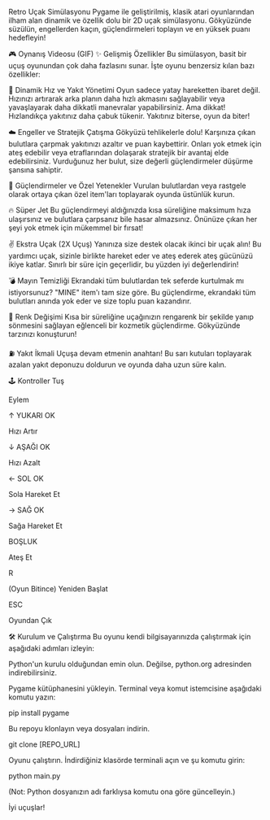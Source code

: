 Retro Uçak Simülasyonu
Pygame ile geliştirilmiş, klasik atari oyunlarından ilham alan dinamik ve özellik dolu bir 2D uçak simülasyonu. Gökyüzünde süzülün, engellerden kaçın, güçlendirmeleri toplayın ve en yüksek puanı hedefleyin!

🎮 Oynanış Videosu (GIF)
✨ Gelişmiş Özellikler
Bu simülasyon, basit bir uçuş oyunundan çok daha fazlasını sunar. İşte oyunu benzersiz kılan bazı özellikler:

🚀 Dinamik Hız ve Yakıt Yönetimi
Oyun sadece yatay hareketten ibaret değil. Hızınızı artırarak arka planın daha hızlı akmasını sağlayabilir veya yavaşlayarak daha dikkatli manevralar yapabilirsiniz. Ama dikkat! Hızlandıkça yakıtınız daha çabuk tükenir. Yakıtınız biterse, oyun da biter!

☁️ Engeller ve Stratejik Çatışma
Gökyüzü tehlikelerle dolu! Karşınıza çıkan bulutlara çarpmak yakıtınızı azaltır ve puan kaybettirir. Onları yok etmek için ateş edebilir veya etraflarından dolaşarak stratejik bir avantaj elde edebilirsiniz. Vurduğunuz her bulut, size değerli güçlendirmeler düşürme şansına sahiptir.

🎁 Güçlendirmeler ve Özel Yetenekler
Vurulan bulutlardan veya rastgele olarak ortaya çıkan özel item'ları toplayarak oyunda üstünlük kurun.

🔥 Süper Jet
Bu güçlendirmeyi aldığınızda kısa süreliğine maksimum hıza ulaşırsınız ve bulutlara çarpsanız bile hasar almazsınız. Önünüze çıkan her şeyi yok etmek için mükemmel bir fırsat!

✌️ Ekstra Uçak (2X Uçuş)
Yanınıza size destek olacak ikinci bir uçak alın! Bu yardımcı uçak, sizinle birlikte hareket eder ve ateş ederek ateş gücünüzü ikiye katlar. Sınırlı bir süre için geçerlidir, bu yüzden iyi değerlendirin!

💣 Mayın Temizliği
Ekrandaki tüm bulutlardan tek seferde kurtulmak mı istiyorsunuz? "MINE" item'ı tam size göre. Bu güçlendirme, ekrandaki tüm bulutları anında yok eder ve size toplu puan kazandırır.

🌈 Renk Değişimi
Kısa bir süreliğine uçağınızın rengarenk bir şekilde yanıp sönmesini sağlayan eğlenceli bir kozmetik güçlendirme. Gökyüzünde tarzınızı konuşturun!

⛽ Yakıt İkmali
Uçuşa devam etmenin anahtarı! Bu sarı kutuları toplayarak azalan yakıt deponuzu doldurun ve oyunda daha uzun süre kalın.

🕹️ Kontroller
Tuş

Eylem

↑ YUKARI OK

Hızı Artır

↓ AŞAĞI OK

Hızı Azalt

← SOL OK

Sola Hareket Et

→ SAĞ OK

Sağa Hareket Et

BOŞLUK

Ateş Et

R

(Oyun Bitince) Yeniden Başlat

ESC

Oyundan Çık

🛠️ Kurulum ve Çalıştırma
Bu oyunu kendi bilgisayarınızda çalıştırmak için aşağıdaki adımları izleyin:

Python'un kurulu olduğundan emin olun.
Değilse, python.org adresinden indirebilirsiniz.

Pygame kütüphanesini yükleyin.
Terminal veya komut istemcisine aşağıdaki komutu yazın:

pip install pygame





Bu repoyu klonlayın veya dosyaları indirin.

git clone [REPO_URL]





Oyunu çalıştırın.
İndirdiğiniz klasörde terminali açın ve şu komutu girin:

python main.py 





(Not: Python dosyanızın adı farklıysa komutu ona göre güncelleyin.)

İyi uçuşlar!
